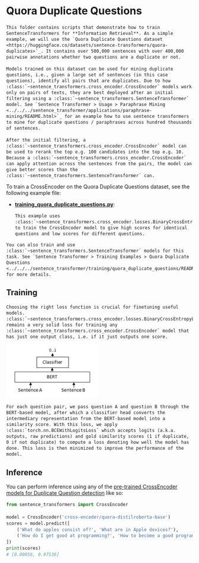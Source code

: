 # Quora Duplicate Questions

```{eval-rst}
This folder contains scripts that demonstrate how to train SentenceTransformers for **Information Retrieval**. As a simple example, we will use the `Quora Duplicate Questions dataset <https://huggingface.co/datasets/sentence-transformers/quora-duplicates>`_. It contains over 500,000 sentences with over 400,000 pairwise annotations whether two questions are a duplicate or not.

Models trained on this dataset can be used for mining duplicate questions, i.e., given a large set of sentences (in this case questions), identify all pairs that are duplicates. Due to how :class:`~sentence_transformers.cross_encoder.CrossEncoder` models work only on pairs of texts, they are best deployed after an initial filtering using a :class:`~sentence_transformers.SentenceTransformer` model. See `Sentence Transformer > Usage > Paraphrase Mining <../../../sentence_transformer/applications/paraphrase-mining/README.html>`_ for an example how to use sentence transformers to mine for duplicate questions / paraphrases across hundred thousands of sentences.

After the initial filtering, a :class:`~sentence_transformers.cross_encoder.CrossEncoder` model can be used to rerank the top e.g. 100 candidates into the top e.g. 10. Because a :class:`~sentence_transformers.cross_encoder.CrossEncoder` can apply attention across the sentences from the pairs, the model can give better scores than the :class:`~sentence_transformers.SentenceTransformer` can.
```

To train a CrossEncoder on the Quora Duplicate Questions dataset, see the following example file:

- **[training_quora_duplicate_questions.py](training_quora_duplicate_questions.py)**:
  ```{eval-rst}
  This example uses :class:`~sentence_transformers.cross_encoder.losses.BinaryCrossEntropyLoss` to train the CrossEncoder model to give high scores for identical questions and low scores for different questions.
  ```

```{eval-rst}
You can also train and use :class:`~sentence_transformers.SentenceTransformer` models for this task. See `Sentence Transformer > Training Examples > Quora Duplicate Questions <../../../sentence_transformer/training/quora_duplicate_questions/README.html>`_ for more details.
```

## Training

```{eval-rst}
Choosing the right loss function is crucial for finetuning useful models. :class:`~sentence_transformers.cross_encoder.losses.BinaryCrossEntropyLoss` remains a very solid loss for training any :class:`~sentence_transformers.cross_encoder.CrossEncoder` model that has just one output class, i.e. if it just outputs one score.
```

<img src="https://raw.githubusercontent.com/UKPLab/sentence-transformers/master/docs/img/CrossEncoder.png" alt="CrossEncoder architecture" width="250"/>

```{eval-rst}
For each question pair, we pass question A and question B through the BERT-based model, after which a classifier head converts the intermediary representation from the BERT-based model into a similarity score. With this loss, we apply :class:`torch.nn.BCEWithLogitsLoss` which accepts logits (a.k.a. outputs, raw predictions) and gold similarity scores (1 if duplicate, 0 if not duplicate) to compute a loss denoting how well the model has done. This loss is then minimized to improve the performance of the model.
```

## Inference

You can perform inference using any of the [pre-trained CrossEncoder models for Duplicate Question detection](../../../../docs/cross_encoder/pretrained_models.md#quora-duplicate-questions) like so:

```python
from sentence_transformers import CrossEncoder

model = CrossEncoder('cross-encoder/quora-distilroberta-base')
scores = model.predict([
    ('What do apples consist of?', 'What are in Apple devices?'),
    ('How do I get good at programming?', 'How to become a good programmer?')
])
print(scores)
# [0.00056, 0.97536]
```
